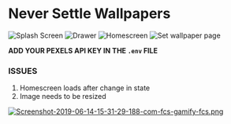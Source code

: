 # Never Settle Wallpapers

![Splash Screen](https://i.postimg.cc/J4bpBf2n/Screenshot-2019-06-14-15-31-20-206-com-fcs-gamify-fcs.png) ![Drawer](https://i.postimg.cc/R03fwfZR/Screenshot-2019-06-14-15-31-29-188-com-fcs-gamify-fcs.png) ![Homescreen](https://i.postimg.cc/RN9K6cCW/Screenshot-2019-06-02-20-14-50-575-com-fcs-gamify-fcs.png) ![Set wallpaper page](https://i.postimg.cc/PN1156HG/Screenshot-2019-06-02-20-15-11-024-com-fcs-gamify-fcs.png)

__ADD YOUR PEXELS API KEY IN THE `.env` FILE__

### ISSUES

1. Homescreen loads after change in state
2. Image needs to be resized

[![Screenshot-2019-06-14-15-31-29-188-com-fcs-gamify-fcs.png](https://i.postimg.cc/R03fwfZR/Screenshot-2019-06-14-15-31-29-188-com-fcs-gamify-fcs.png)](https://postimg.cc/DWT8TSsJ)

